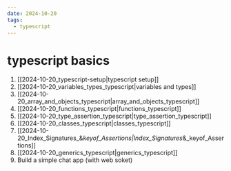 ```yaml
---
date: 2024-10-20
tags:
  - typescript
---
```


# typescript basics

1. [[2024-10-20_typescript-setup|typescript setup]]
2. [[2024-10-20_variables_types_typescript|variables and types]] 
3. [[2024-10-20_array_and_objects_typescript|array_and_objects_typescript]]
4. [[2024-10-20_functions_typescript|functions_typescript]]
5. [[2024-10-20_type_assertion_typescript|type_assertion_typescript]]
6. [[2024-10-20_classes_typescript|classes_typescript]] 
7. [[2024-10-20_Index_Signatures_&_keyof_Assertions|Index_Signatures_&_keyof_Assertions]]
8. [[2024-10-20_generics_typescript|generics_typescript]]
9. Build a simple chat app (with web soket)
